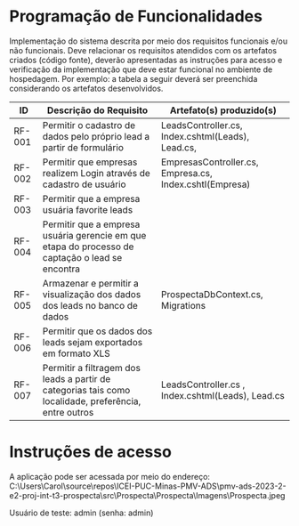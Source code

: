 # Programação de Funcionalidades

Implementação do sistema descrita por meio dos requisitos funcionais e/ou não funcionais. Deve relacionar os requisitos atendidos com os artefatos criados (código fonte), deverão apresentadas as instruções para acesso e verificação da implementação que deve estar funcional no ambiente de hospedagem.
Por exemplo: a tabela a seguir deverá ser preenchida considerando os artefatos desenvolvidos.

|ID    | Descrição do Requisito  | Artefato(s) produzido(s) |
|------|----------------------------------------------------------|-----------------------------------|
|RF-001| Permitir o cadastro de dados pelo próprio lead a partir de formulário | LeadsController.cs, Index.cshtml(Leads), Lead.cs, |
|RF-002| Permitir que empresas realizem Login através de cadastro de usuário | EmpresasController.cs, Empresa.cs, Index.cshtl(Empresa) |
|RF-003| Permitir que a empresa usuária favorite leads |  |
|RF-004| Permitir que a empresa usuária gerencie em que etapa do processo de captação o lead se encontra |  |
|RF-005| Armazenar e permitir a visualização dos dados dos leads no banco de dados | ProspectaDbContext.cs, Migrations|
|RF-006| Permitir que os dados dos leads sejam exportados em formato XLS |  |
|RF-007| Permitir a filtragem dos leads a partir de categorias tais como localidade, preferência, entre outros | LeadsController.cs , Index.cshtml(Leads), Lead.cs|


# Instruções de acesso

A aplicação pode ser acessada por meio do endereço: C:\Users\Carol\source\repos\ICEI-PUC-Minas-PMV-ADS\pmv-ads-2023-2-e2-proj-int-t3-prospecta\src\Prospecta\Prospecta\Imagens\Prospecta.jpeg

Usuário de teste: admin (senha: admin)
